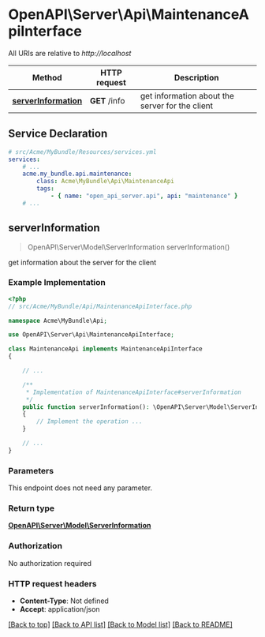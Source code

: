 # OpenAPI\Server\Api\MaintenanceApiInterface

All URIs are relative to *http://localhost*

Method | HTTP request | Description
------------- | ------------- | -------------
[**serverInformation**](MaintenanceApiInterface.md#serverInformation) | **GET** /info | get information about the server for the client


## Service Declaration
```yaml
# src/Acme/MyBundle/Resources/services.yml
services:
    # ...
    acme.my_bundle.api.maintenance:
        class: Acme\MyBundle\Api\MaintenanceApi
        tags:
            - { name: "open_api_server.api", api: "maintenance" }
    # ...
```

## **serverInformation**
> OpenAPI\Server\Model\ServerInformation serverInformation()

get information about the server for the client

### Example Implementation
```php
<?php
// src/Acme/MyBundle/Api/MaintenanceApiInterface.php

namespace Acme\MyBundle\Api;

use OpenAPI\Server\Api\MaintenanceApiInterface;

class MaintenanceApi implements MaintenanceApiInterface
{

    // ...

    /**
     * Implementation of MaintenanceApiInterface#serverInformation
     */
    public function serverInformation(): \OpenAPI\Server\Model\ServerInformation
    {
        // Implement the operation ...
    }

    // ...
}
```

### Parameters
This endpoint does not need any parameter.

### Return type

[**OpenAPI\Server\Model\ServerInformation**](../Model/ServerInformation.md)

### Authorization

No authorization required

### HTTP request headers

 - **Content-Type**: Not defined
 - **Accept**: application/json

[[Back to top]](#) [[Back to API list]](../../README.md#documentation-for-api-endpoints) [[Back to Model list]](../../README.md#documentation-for-models) [[Back to README]](../../README.md)


